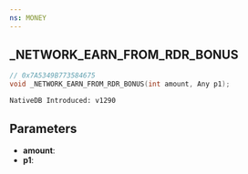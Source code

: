 ```yaml
---
ns: MONEY
---
```

## _NETWORK_EARN_FROM_RDR_BONUS

```c
// 0x7A5349B773584675
void _NETWORK_EARN_FROM_RDR_BONUS(int amount, Any p1);
```

```
NativeDB Introduced: v1290
```

## Parameters
* **amount**:
* **p1**:
